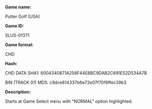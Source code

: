 **Game name:**

Putter Golf (USA)

**Game ID:**

SLUS-01371

**Game format:**

CHD

**Hash:**

CHD DATA SHA1: 6004340871A256F44E8BC9DAB2C691E52D534A7B

BIN (TRACK 01) MD5: c9dce614337b6e72e07f70f6ffec39b3

**Description:**

Starts at Game Select menu with "NORMAL" option highlighted.